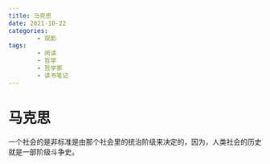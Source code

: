 ```yaml
---
title: 马克思
date: 2021-10-22
categories:
        - 观影
tags:
        - 阅读
        - 哲学
        - 哲学家
        - 读书笔记
---
```


# 马克思

一个社会的是非标准是由那个社会里的统治阶级来决定的，因为，人类社会的历史就是一部阶级斗争史。

